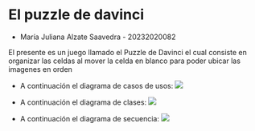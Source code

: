 # El puzzle de davinci

- María Juliana Alzate Saavedra - 20232020082

El presente es un juego llamado el Puzzle de Davinci el cual consiste en organizar las celdas al mover la celda en blanco para poder ubicar las imagenes en orden 

- A continuación el diagrama de casos de usos:
![](out/entrega_final_puzzle/casos_de_usos.png)

- A continuación el diagrama de clases:
![](out/entrega_final_puzzle/diagrama_de_clases.png)

- A continuación el diagrama de secuencia:
![](out/entrega_final_puzzle/diagrama_de_secuencia.png)